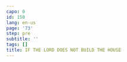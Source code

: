 ```yaml
---
capo: 0
id: 150
lang: en-us
page: '73'
step: pre
subtitle: ''
tags: []
title: IF THE LORD DOES NOT BUILD THE HOUSE
---
```

